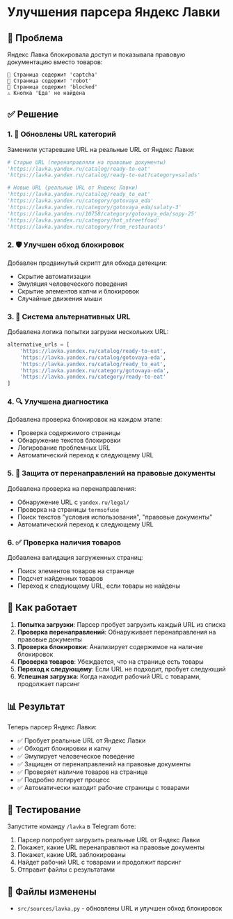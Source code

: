 # Улучшения парсера Яндекс Лавки

## 🐛 Проблема
Яндекс Лавка блокировала доступ и показывала правовую документацию вместо товаров:
```
🚨 Страница содержит 'captcha'
🚨 Страница содержит 'robot'  
🚨 Страница содержит 'blocked'
⚠️ Кнопка 'Еда' не найдена
```

## ✅ Решение

### 1. 🔄 Обновлены URL категорий
Заменили устаревшие URL на реальные URL от Яндекс Лавки:
```python
# Старые URL (перенаправляли на правовые документы)
'https://lavka.yandex.ru/catalog/ready-to-eat'
'https://lavka.yandex.ru/catalog/ready-to-eat?category=salads'

# Новые URL (реальные URL от Яндекс Лавки)
'https://lavka.yandex.ru/catalog/ready_to_eat'
'https://lavka.yandex.ru/category/gotovaya_eda'
'https://lavka.yandex.ru/category/gotovaya_eda/salaty-3'
'https://lavka.yandex.ru/10758/category/gotovaya_eda/supy-25'
'https://lavka.yandex.ru/category/hot_streetfood'
'https://lavka.yandex.ru/category/from_restaurants'
```

### 2. 🛡️ Улучшен обход блокировок
Добавлен продвинутый скрипт для обхода детекции:
- Скрытие автоматизации
- Эмуляция человеческого поведения
- Скрытие элементов капчи и блокировок
- Случайные движения мыши

### 3. 🔄 Система альтернативных URL
Добавлена логика попытки загрузки нескольких URL:
```python
alternative_urls = [
    'https://lavka.yandex.ru/catalog/ready-to-eat',
    'https://lavka.yandex.ru/catalog/gotovaya-eda', 
    'https://lavka.yandex.ru/catalog/ready_to_eat',
    'https://lavka.yandex.ru/category/gotovaya-eda',
    'https://lavka.yandex.ru/category/ready-to-eat'
]
```

### 4. 🔍 Улучшена диагностика
Добавлена проверка блокировок на каждом этапе:
- Проверка содержимого страницы
- Обнаружение текстов блокировки
- Логирование проблемных URL
- Автоматический переход к следующему URL

### 5. 🚫 Защита от перенаправлений на правовые документы
Добавлена проверка на перенаправления:
- Обнаружение URL с `yandex.ru/legal/`
- Проверка на страницы `termsofuse`
- Поиск текстов "условия использования", "правовые документы"
- Автоматический переход к следующему URL

### 6. ✅ Проверка наличия товаров
Добавлена валидация загруженных страниц:
- Поиск элементов товаров на странице
- Подсчет найденных товаров
- Переход к следующему URL, если товары не найдены

## 🧪 Как работает

1. **Попытка загрузки**: Парсер пробует загрузить каждый URL из списка
2. **Проверка перенаправлений**: Обнаруживает перенаправления на правовые документы
3. **Проверка блокировки**: Анализирует содержимое на наличие блокировок
4. **Проверка товаров**: Убеждается, что на странице есть товары
5. **Переход к следующему**: Если URL не подходит, пробует следующий
6. **Успешная загрузка**: Когда находит рабочий URL с товарами, продолжает парсинг

## 📊 Результат

Теперь парсер Яндекс Лавки:
- ✅ Пробует реальные URL от Яндекс Лавки
- ✅ Обходит блокировки и капчу
- ✅ Эмулирует человеческое поведение
- ✅ Защищен от перенаправлений на правовые документы
- ✅ Проверяет наличие товаров на странице
- ✅ Подробно логирует процесс
- ✅ Автоматически находит рабочие страницы с товарами

## 🎯 Тестирование

Запустите команду `/lavka` в Telegram боте:
1. Парсер попробует загрузить реальные URL от Яндекс Лавки
2. Покажет, какие URL перенаправляют на правовые документы
3. Покажет, какие URL заблокированы
4. Найдет рабочий URL с товарами и продолжит парсинг
5. Отправит файлы с результатами

## 📝 Файлы изменены
- `src/sources/lavka.py` - обновлены URL и улучшен обход блокировок

